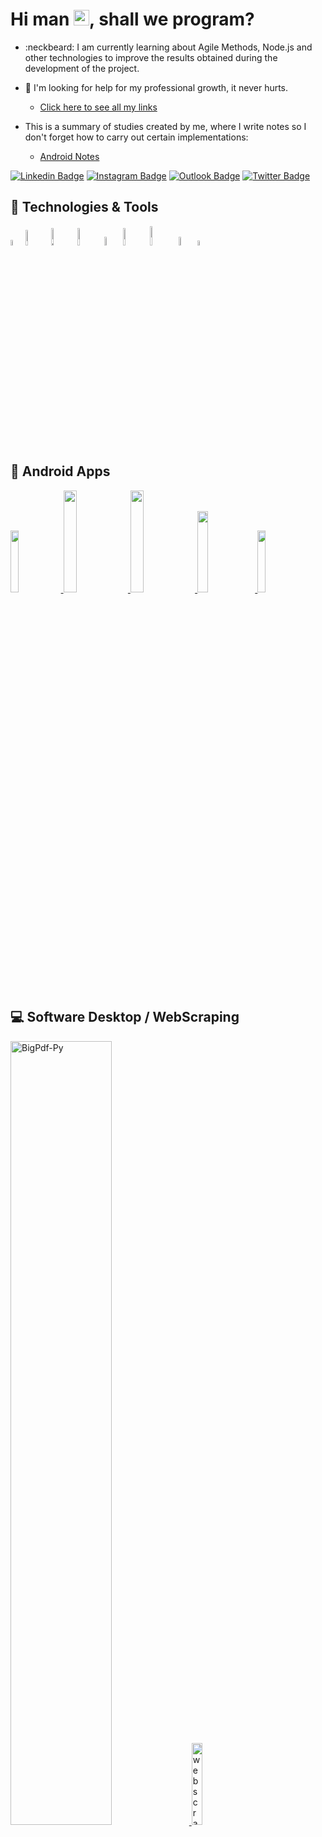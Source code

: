 <h1 align = "justify"> Hi man <img src="https://media.giphy.com/media/hvRJCLFzcasrR4ia7z/giphy.gif" width="25px">, shall we program?</h1>

- :neckbeard: I am currently learning about Agile Methods, Node.js and other technologies to improve the results obtained during the development of the project.
- 🤔 I'm looking for help for my professional growth, it never hurts.

  - [Click here to see all my links](https://linkpop.com/gusoliveira21)

- This is a summary of studies created by me, where I write notes so I don't forget how to carry out certain implementations: 
  - [Android Notes](https://internal-mandible-7b9.notion.site/Trilha-de-Desenvolvimento-Mobile-com-Kotlin-Fundamentos-edb200666c57491192c23c3f4f4c945b)

[![Linkedin Badge](https://img.shields.io/badge/LinkedIn-0077B5?style=for-the-badge&logo=linkedin&logoColor=white)](https://www.linkedin.com/in/gusoliveira21/)
[![Instagram Badge](https://img.shields.io/badge/Instagram-E4405F?style=for-the-badge&logo=instagram&logoColor=white)](https://www.instagram.com/gus_oliveira21/)
[![Outlook Badge](https://img.shields.io/badge/Microsoft_Outlook-0078D4?style=for-the-badge&logo=microsoft-outlook&logoColor=white)](mailto:gustavo_nox@gmail.com)
[![Twitter Badge](https://img.shields.io/badge/Twitter-1DA1F2?style=for-the-badge&logo=twitter&logoColor=white)](https://twitter.com/gusoliveira21)
<br>


## 🚀 Technologies & Tools

<img alt="Java" src="https://img.shields.io/badge/Java-ED8B00?style=for-the-badge&logo=java&logoColor=white" width="4.8%"/><img alt="Kotlin" src="https://img.shields.io/badge/kotlin-%230095D5.svg?style=for-the-badge&logo=kotlin&logoColor=white" width="8%"/><img alt="Python" src="https://img.shields.io/badge/python-%2314354C.svg?style=for-the-badge&logo=python&logoColor=white" width="8.5%"/><img alt="Github" src="https://img.shields.io/badge/GitHub-100000?style=for-the-badge&logo=github&logoColor=white" width="8.5%"/><img alt="Git" src="https://img.shields.io/badge/Git-F05032?style=for-the-badge&logo=git&logoColor=white" width="6%"/><img alt="MySQL" src="https://img.shields.io/badge/MySQL-00000F?style=for-the-badge&logo=mysql&logoColor=white" width="8.5%"/><img alt="Android" src="https://img.shields.io/badge/Android-3DDC84?style=for-the-badge&logo=android&logoColor=white" width="9%"/><img alt="C++" src="https://img.shields.io/badge/C%2B%2B-00599C?style=for-the-badge&logo=c%2B%2B&logoColor=white" width="6%"/><img alt="C" src="https://img.shields.io/badge/C-00599C?style=for-the-badge&logo=c&logoColor=white" width="4.5%"/> 
<br>

## :iphone: Android Apps
<p>
 <a href="https://github.com/gusoliveira21/catGallery">
   <img src='https://user-images.githubusercontent.com/42920754/200445473-fe73a5c3-e1af-4af4-9383-c66563d35c2b.gif' width='16%'>
 </a>
   <a href="https://github.com/gusoliveira21/Organizze">
   <img src='https://user-images.githubusercontent.com/42920754/153854228-6e31fc2f-9b9d-4c5e-b5ae-f70440bd165f.gif' width='20.5%'>
 </a>
 <a href="https://github.com/gusoliveira21/BusinessCard">
   <img src='https://user-images.githubusercontent.com/42920754/130893085-a447e599-8833-4f8b-893d-4086c595d29d.gif' width='20.5%'>
 </a>
  <a href="https://github.com/gusoliveira21/GameQuizKotlin">
   <img src='https://user-images.githubusercontent.com/42920754/144720724-ab76c8eb-e12e-45be-a156-7b12b8adc1e3.PNG' width='18.3%'>
 </a>
  <a href="https://github.com/gusoliveira21/pokedex-egsys">
   <img src='https://github.com/gusoliveira21/catGallery/assets/42920754/5fd513cc-cfc2-462f-adb0-ac9aef838a84' width='16.0%'>
 </a>
</p>


## 💻 Software Desktop / WebScraping

<p>
  <a href="https://github.com/gusoliveira21/BigPdf-Py">
    <img src='https://user-images.githubusercontent.com/42920754/218257846-19527194-ef5b-4d9b-876b-a00323171620.png' width='56.7%' title='BigPdf-Py'>
  </a>
  <a href="https://github.com/gusoliveira21/webscraping-instagram">
    <img src='https://user-images.githubusercontent.com/42920754/218257740-1743998c-3d7c-485c-9031-6bf951744ae7.gif' width='18.3%' title='webscraping'>
  </a>
</p>


